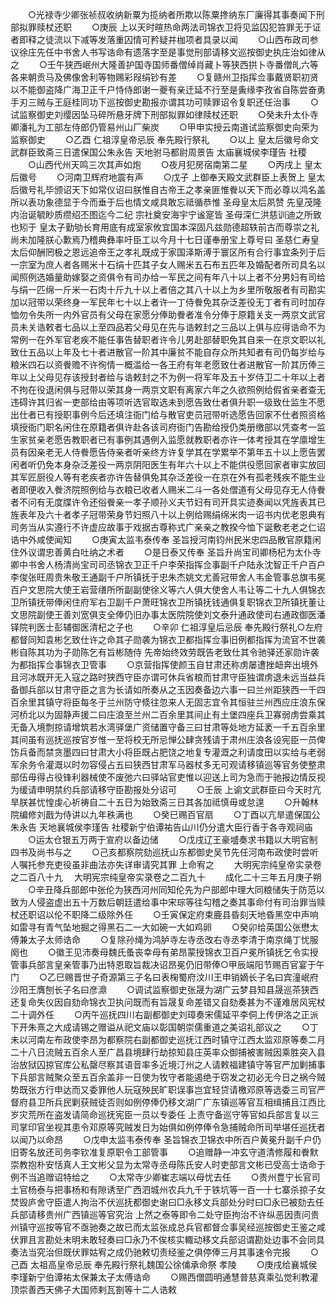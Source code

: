 <!-- { "loadSidebar": true } -->
　　○光禄寺少卿张祯叔收纳新粟为揽纳者所欺以陈粟搀纳东厂廉得其事奏闻下刑部拟罪赎杖还职
　　○庚辰  上以天时暄热命两法司锦衣卫将见监囚犯笞罪无于证者即释之徒流以下减等发落重囚情可矜疑并枷项者具录以闻
　　○山西布政司参议徐庄先任中书舍人书写诰命有遗落字至是事觉刑部请移文巡按御史执庄治如律从之
　　○壬午狭西岷州大隆善护国寺国师番僧绰肖藏卜等狭西拱卜寺番僧癿六等各来朝贡马及佛像舍利等物赐彩叚绢钞有差
　　○复赣州卫指挥佥事戴贤职初贤以不能御盗降广海卫正千户恃侍郎谢一夔有亲迁延不行至是夤缘李孜省自陈尝奋勇手刃三贼与王庭桂同功下巡按御史勘报亦谓其功可赎罪诏令复职还任治事
　　○试监察御史刘缨因坠马碎所悬牙牌下刑部拟罪如律赎杖还职
　　○癸未升太仆寺卿潘礼为工部左侍郎仍管易州山厂柴炭
　　○甲申实授云南道试监察御史向荣为监察御史
　　○乙酉  仁祖淳皇帝忌辰  奉先殿行祭礼
　　○以上  皇太后徽号命文武群臣致斋三日遣保国公朱永告  天地驸马都尉周景告  太庙襄城侯李瑾告  社稷
　　○山西代州天鸣三次其声如炮
　　○夜月犯房宿南第二星
　　○丙戌上  皇太后徽号
　　○河南卫辉府地震有声
　　○戊子  上御奉天殿文武群臣上表贺上  皇太后徽号礼毕颁诏天下如常仪诏曰朕惟自古帝王之孝亲匪惟餋以天下而必尊以鸿名盖所以表功象德显于今而垂于后也情文咸具敢忘祗循恭惟  圣母皇太后夙赞  先皇茂隆内治诞毓眇质缵绍丕图迄今二纪  宗社奠安海宇宁谧寔皆  圣母深仁洪慈训迪之所致也矧于  皇太子勤劬长育用底有成室家攸宜国本深固凡兹勋德超轶前古而尊崇之礼尚未加隆朕心歉焉乃稽典彝率吁臣工以今月十七日谨奉册宝上尊号曰  圣慈仁寿皇太后仰酬罔极之恩远追帝王之孝礼既成于家国泽斯溥于寰区所有合行事宜条列于后一宗室为庶人者各赐米十石绢十匹其子女人赐米五石布五匹年及婚配者所司具名以闻照例选婚量助嫁娶之资俱令有司办给一军民之间有年八十以上者不分男妇有司给与绢一匹绵一斤米一石肉十斤九十以上者倍之其八十以上为乡里所敬服者有司勘实加以冠带以荣终身一军民年七十以上者许一丁侍餋免其杂泛差役无丁者有司时加存恤勿令失所一内外官员有父母在家愿分俸助餋者准令分俸于原籍关支一两京文武官员未关诰敕者七品以上至四品若父母见在先与诰敕封之三品以上俱与应得诰命不为常例一在外军官老疾不能任事告替职者许令儿男赴部替职免其自来一在京文职以礼致仕五品以上年及七十者进散官一阶其中廉贫不能自存众所共知者有司仍每岁给与粮米四石以资餋赡不许徇情一概滥给一各王府有年老愿致仕者进散官一阶其历俸三年以上父母见存该授封者给与诰敕封之不为例一将军年及五十岁侍卫二十年以上者不拘在役退闲俱与冠带以荣其身一两京文职有离家六年之久欲照例给假省亲者查无违碍许其归省一吏部给由等项听选官取选未到愿告致仕者俱升职一级致仕监生不愿出仕者已有授职事例今后还填注衙门给与散官吏员冠带听选愿告回家不仕者照资格填授衙门职名闲住在原籍者俱许赴各该司府衙门告勘给授仍类册缴部以凭查考一监生家贫亲老愿告教职者已有事例其遇例入监愿就教职者亦许一体考授其在学廪增生员有因亲老无人侍餋愿告侍亲者听亲终方许复学其在学累举不第年五十以上愿告罢闲者听仍免本身杂泛差役一两京阴阳医生有年六十以上不能供役愿回家者审实放回其军匠厨役人等有老疾者亦许告替俱免其杂泛差役一在京在外有孤老残疾不能生业者即便收入餋济院照例给与衣粮已收者人赐米二斗一各处僧道有父母见存无人侍餋者不问有无度牒许令还俗餋亲一孝子顺孙义夫节妇有司开具实迹奏闻以凭旌表其已旌表年及六十者孝子冠带荣身节妇照八十以上例给赐绢绵米肉一诏书内优老恩典有司务当从实遵行不许虚应故事于戏据古尊称式广亲亲之教揆今恤下诞敷老老之仁诏诰中外咸使闻知
　　○庚寅太监韦泰传奉  圣旨授河南钧州民米忠四品散官原籍闲住外议谓忠善黄白吐纳之术者
　　○是日泰又传奉  圣旨升尚宝司卿杨杞为太仆寺卿中书舍人杨清尚宝司司丞锦衣卫正千户李荣指挥佥事副千户陆永沈智正千户百户李俊张旺周贵朱敬王通副千户所镇抚于忠朱杰姚文尤善冠带舍人韦金管事总旗韦冕百户文思院大使王岩营缮所所副副使徐义等六人俱大使舍人韦让等二十九人俱锦衣卫所镇抚带俸闲住府军右卫副千户萧旺锦衣卫所镇抚钱通俱复职锦衣卫所镇抚董让文思院副使王善刘宽俱支全俸仍旧办事太医院院使刘文泰升通政使司右通政御医潘铎院判医士彭辅御医清杞之子也
　　○辛卯  仁祖淳皇后忌辰  奉先殿行祭礼○左府都督同知袁彬乞致仕许之命其子勋袭为锦衣卫都指挥佥事旧例都指挥为流官不世袭彬自陈其功为子勋陈乞有旨彬随侍  先帝始终效劳既告老致仕其令驰驿还家勋许袭为都指挥佥事锦衣卫管事
　　○京营指挥使颜玉自甘肃还称虏屡遭挫衄奔出境外且河冰既开无入寇之路时狭西守臣亦谓可休兵省粮而甘肃守臣独谓虏退未远当益兵备御兵部以甘肃守臣之言为长请如所奏从之玉因奏备边六事一曰兰州距狭西一千四百余里其镇守将臣每冬于兰州防守倐往忽来人无固志宜令其恒驻兰州西应庄浪东保河桥北以为固静声援二曰庄浪至兰州二百余里其间止有土堡四座兵卫寡弱虏尝乘其无备入境剽掠请增筑若水湾驿堡广资储置守备三曰甘肃等处地方延袤一千五百余里其间虽有巡抚巡按官岁惟一至将校无所忌惮公肆贪残请于肃州庄浪各设宪臣一员俾饬兵备而禁贪墨四曰甘肃大小将臣既占肥饶之地复专灌溉之利请度田以实给与老弱军余务令灌溉以时勿容侵占五曰狭西甘肃军马器杖多无可观请移镇巡等官务使整肃部伍毋得占役锋利器械使不废弛六曰驿站官吏惟以迎送上司为急而于驰报边情反视为缓请申明禁约兵部请移守臣勘报处分诏可
　　○壬辰  上谕文武群臣曰今天时亢旱朕甚忧惶虔心祈祷自二十五日为始致斋三日其各加祗慎毋或怠遑
　　○升翰林院编修刘戬为侍讲以九年秩满也
　　○癸巳赐百官扇
　　○丁酉以亢旱遣保国公朱永告  天地襄城侯李瑾告  社稷新宁伯谭祐告山川仍分遣大臣行香于各寺观祠庙
　　○运太仓银五万两于宣府以备边储
　　○戊戌辽王豪墭奏求书籍以大明官制四书及尚书与之
　　○己亥都察院劾巡抚山东都御史吴节先任河南布政使时尝听人嘱托参充吏役虽非曲法亦失详审请究其罪  上命宥之
　　大明宪宗纯皇帝实录卷之二百八十九
　大明宪宗纯皇帝实录卷之二百九十
　　成化二十三年五月庚子朔
　　○辛丑降兵部郎中张伦为狭西河州同知伦先为户部郎中理大同粮储失于防范以致为人侵盗虚出五十万数后朝廷遣给事中宋琮等往勾稽之奏其事命付有司治罪当赎杖还职诏以伦不职降二级除外任
　　○壬寅保定府束鹿县昏刻天地昏黑空中声响如雷寻有青气坠地掘之得黑石二一大如碗一大如鸡卵
　　○癸卯给英国公张懋太傅兼太子太师诰命
　　○复除孙绳为鸿胪寺左寺丞改右寺丞李清于南京绳丁忧服阕也
　　○徽王见沛奏母魏氏蚤丧幸母有弟昂蒙授锦衣卫百户冕所镇抚乞令实授管事兵部言皇亲管事乃出特恩取旨裁决诏昂冕仍旧带俸○甲辰端阳节赐百官宴于午门
　　○乙巳赐晋世子奇源第三子名曰表椈蜀府汶川王申销嫡长子名曰宾潼岷府沙阳王膺刨长子名曰彦濎
　　○调试监察御史张晟为湖广云梦县知县晟巡茶狭西还复命失仪因自劾命锦衣卫执问既而有旨晟复命差错又自劾奏甚为不谨难居风宪杖二十调外任
　　○丙午巡抚四川右副都御史刘璋奏宋儒延平李侗上传伊洛之正派下开朱熹之大成请锡之赠谥从祀文庙以彰国朝崇儒重道之美诏礼部议之
　　○丁未以河南左布政使李昂为都察院右副都御史巡抚江西时镇守江西太监邓原等奏二月二十八日流贼五百余人至广昌县境肆行劫掠知县庄英率众御捕被害贼因乘胜突入县治放狱囚掠官库公私罄尽察其语音率多近境汀州之人请敕福建镇守等官严加剿捕事下兵部言贼聚众至五百余盖非一日使为牧守者能遏绝于窃发之初必无今日之祸今贼势既张方行申达而又委罪他人玩寇殃民旷职误事岂宜轻贷请檄邓原等选委三司官严督府县卫所兵民剿获贼徒否则如例停俸仍移文湖广广东镇巡等官互相缉捕且江西比岁灾荒所在盗发请简命巡抚宪臣一员以专委任  上责守备巡守等官如兵部言复以三司掌印官坐视其患令邓原等究贼发日为始俱如例停俸令急捕贼命所司举堪任巡抚者以闻乃以命昂
　　○戊申太监韦泰传奉  圣旨锦衣卫锦衣中所百户黄冕升副千户仍旧寄名放还司务李钦准复原职令工部管事
　　○追赠静一冲玄守道清修履和餋默崇教抱朴安恬真人王文彬父显为太常寺丞母陈氏安人时吏部言文彬已受高士诰命于例不当追赠诏特给之
　　○太常寺少卿崔志端以母忧去任
　　○贵州豊宁长官司土官杨泰与把事杨和有隙诱至广西泗城州农兵九千于铁坑等一百一十七寨杀掠子女焚毁庐舍守臣遣人拘治不伏巡抚都御史谢曰□永移文兵部处分时曰□永已被劾去任兵部请移贵州广西镇巡等官究治  上然之泰等即令二处守臣拘治不许纵恶因责问贵州镇守巡按等官不亟驰奏之故已而太监张成总兵官都督佥事吴经巡按御史王鉴之咸伏罪且言勘处未明未敢轻奏曰□永乃不俟核实輙动移文兵部诏谓勘处边事不会同具奏法当究治但既伏罪姑宥之成仍驰敕切责经鉴之俱停俸三月其事速令完报
　　○己酉  太祖高皇帝忌辰  奉先殿行祭礼魏国公徐俌承命祭  孝陵
　　○庚戌给襄城侯李瑾新宁伯谭祐太保兼太子太傅诰命
　　○赐西僧圆明通慧普慈真乘弘觉利教灌顶崇善西天佛子大国师剌瓦劄等十二人诰敕
